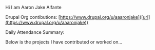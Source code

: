<!--- 👋 Hi, I’m @aaaronjake
- 👀 I’m interested in ...
- 🌱 I’m currently learning ...
- 💞️ I’m looking to collaborate on ...
- 📫 How to reach me ...
- 😄 Pronouns: ...
- ⚡ Fun fact: ...
aaaronjake/aaaronjake is a ✨ special ✨ repository because its `README.md` (this file) appears on your GitHub profile.
You can click the Preview link to take a look at your changes.
--->

Hi I am Aaron Jake Alfante

Drupal Org contibutions: [https://www.drupal.org/u/aaaronjake]([url](https://www.drupal.org/u/aaaronjake))

Daily Attendance Summary: []([url](https://docs.google.com/spreadsheets/d/1JQCC4uafENPum9QrXWRMD3oGWHvvG0sm98RaZPsa8N4/edit?gid=636260151#gid=636260151))

Below is the projects I have contributed or worked on...
